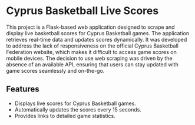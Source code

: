 # Cyprus Basketball Live Scores

This project is a Flask-based web application designed to scrape and display live basketball scores for Cyprus Basketball games. The application retrieves real-time data and updates scores dynamically. It was developed to address the lack of responsiveness on the official Cyprus Basketball Federation website, which makes it difficult to access game scores on mobile devices. The decision to use web scraping was driven by the absence of an available API, ensuring that users can stay updated with game scores seamlessly and on-the-go.


## Features

- Displays live scores for Cyprus Basketball games.
- Automatically updates the scores every 15 seconds.
- Provides links to detailed game statistics.

